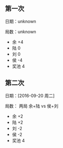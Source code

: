 ## 第一次
日期：unknown

局数：unknown 
* 余 +4
* 陆  0
* 刘  0
* 侯  -4
* 奖池 4

## 第二次
日期：[2016-09-20 周二]

局数： 两局 余+陆 vs 侯+刘
* 余 +2
* 陆  +2
* 刘  -2
* 侯  -2
* 奖池  4